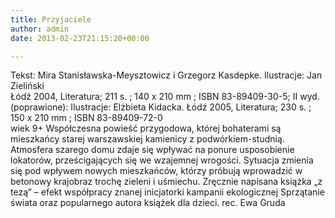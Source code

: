 ```yaml
---
title: Przyjaciele
author: admin
date: 2013-02-23T21:15:20+00:00

---
```


  Tekst: Mira Stanisławska-Meysztowicz i Grzegorz Kasdepke. Ilustracje: Jan Zieliński<br /> Łódź 2004, Literatura; 211 s. ; 140 x 210 mm ; ISBN 83-89409-30-5; II wyd. (poprawione): Ilustracje: Elżbieta Kidacka. Łódź 2005, Literatura; 230 s. ; 150 x 210 mm ; ISBN 83-89409-72-0<br /> wiek 9+
Współczesna powieść przygodowa, której bohaterami są mieszkańcy starej warszawskiej kamienicy z podwórkiem-studnią. Atmosfera szarego domu zdaje się wpływać na ponure usposobienie lokatorów, prześcigających się we wzajemnej wrogości. Sytuacja zmienia się pod wpływem nowych mieszkańców, którzy próbują wprowadzić w betonowy krajobraz trochę zieleni i uśmiechu. Zręcznie napisana książka „z tezą” – efekt współpracy znanej inicjatorki kampanii ekologicznej Sprzątanie świata oraz popularnego autora książek dla dzieci.
rec. Ewa Gruda
